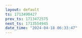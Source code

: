 ```yaml
---
layout: default
ts: 1713490427
prev_ts: 1713472575
next_ts: 1713554945
date_time: "2024-04-18 06:33:47"
---
```

